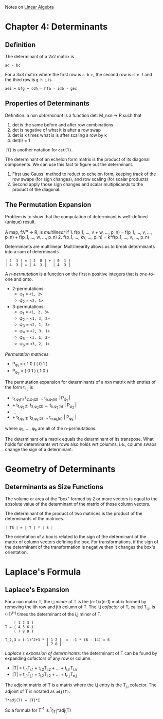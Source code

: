 Notes on [Linear Algebra](http://joshua.smcvt.edu/linearalgebra/)

# Chapter 4: Determinants

## Definition

The determinant of a 2x2 matrix is

    ad - bc

For a 3x3 matrix where the first row is `a b c`, the second row is `d e f` and
the third row is `g h i` is

    aei + bfg + cdh - hfa - idb - gec

## Properties of Determinants

Definition: a nxn *determinant* is a function det: M_nxn -> R such that

1. det is the same before and after row combinations
2. det is negative of what it is after a row swap
3. det is k times what is is after scaling a row by k
4. det(I) = 1

`|T|` is another notation for `det(T)`.

The determinant of an echelon form matrix is the product of its diagonal
components. We can use this fact to figure out the determinant.
1. First use Gauss' method to reduct to echelon form, keeping track of the row
swaps (for sign changes), and row scaling (for scalar products)
2. Second apply those sign changes and scalar multiplicands to the product of
the diagonal.

## The Permutation Expansion

Problem is to show that the computation of determinant is well-defined (unique) result.

A map, f:V<sup>n</sup> -> R, is *multilinear* if 
    1. f(p_1, ..., v + w, ..., p_n) = f(p_1, ..., v, ..., p_n) + f(p_1, ..., w, ..., p_n)
    2. f(p_1, ..., kv, ..., p_n) = k*f(p_1, ..., v, ..., p_n)

Determinants are multilinear. Multilinearity allows us to break determinants into a sum of determinants.

    | 2  1 | = | 2  0 | + | 0  1 |
    | 4  3 | = | 4  3 |   | 4  3 |

A *n-permutation* is a function on the first n positive integers that is one-to-one and onto.
* 2-permutations:
    * &phi;<sub>1</sub> = `<1, 2>`
    * &phi;<sub>2</sub> = `<2, 1>`
* 3-permutations:
    * &phi;<sub>1</sub> = `<1, 2, 3>`
    * &phi;<sub>2</sub> = `<1, 3, 2>`
    * &phi;<sub>3</sub> = `<2, 1, 3>`
    * &phi;<sub>4</sub> = `<2, 3, 1>`
    * &phi;<sub>5</sub> = `<3, 1, 2>`
    * &phi;<sub>6</sub> = `<3, 2, 1>`

*Permutation matrices*:
* P<sub>&phi;<sub>1</sub></sub> =
      ( 1 0 )
      ( 0 1 )
* P<sub>&phi;<sub>2</sub></sub> =
      ( 0 1 )
      ( 1 0 )

The permutation expansion for determinants of a nxn matrix with entries of the form t<sub>i, j</sub> is
* t<sub>1,&phi;<sub>1</sub>(1)</sub>  t<sub>2,&phi;<sub>1</sub>(2)</sub> ... t<sub>n,&phi;<sub>1</sub>(n)</sub> | P<sub>&phi;<sub>1</sub></sub> |
* \+ t<sub>1,&phi;<sub>2</sub>(1)</sub>  t<sub>2,&phi;<sub>2</sub>(2)</sub> ... t<sub>n,&phi;<sub>2</sub>(n)</sub> | P<sub>&phi;<sub>2</sub></sub> |
* ...
* \+ t<sub>1,&phi;<sub>k</sub>(1)</sub>  t<sub>2,&phi;<sub>k</sub>(2)</sub> ... t<sub>n,&phi;<sub>k</sub>(n)</sub> | P<sub>&phi;<sub>k</sub></sub> |
    
where &phi;<sub>1</sub>, ..., &phi;<sub>k</sub> are all of the n-permutations.

The determinant of a matrix equals the determinant of its transpose. What holds for determinants wrt rows also holds wrt columns, i.e., column swaps change the sign of a determinant.


# Geometry of Determinants

## Determinants as Size Functions

The volume or area of the "box" formed by 2 or more vectors is equal to the
absolute value of the determinant of the matrix of those column vectors.

The determinant of the product of two matrices is the product of the
determinants of the matrices.

    | TS | = | T | * | S |

The orientation of a box is related to the sign of the determinant of the matrix
of column vectors defining the box. For transformations, if the sign of the
determinant of the transformation is negative then it changes the box's
orientation.

# Laplace's Formula

## Laplace's Expansion

For a nxn matrix T, the i,j *minor* of T is the (n-1)x(n-1) matrix formed by
removing the ith row and jth column of T. The i,j *cofactor* of T, called
T<sub>i,j</sub>, is (-1)<sup>i+j</sup> times the determinant of the i,j minor of
T.

        ( 1 2 3 )
    T = ( 4 5 6 )
        ( 7 8 9 )
    
    T_2,3 = (-1)^2+3 * | 1 2 |  =  -1 * (8 - 14) = 6
                       | 7 8 |

*Laplace's expansion of determinants*: the determinant of T can be found by 
expanding cofactors of any row or column.

* |T| = t<sub>i,1</sub>T<sub>i,1</sub> + t<sub>i,2</sub>T<sub>i,2</sub> + ... + t<sub>i,n</sub>T<sub>i,n</sub>
* |T| = t<sub>j,1</sub>T<sub>j,1</sub> + t<sub>j,2</sub>T<sub>j,2</sub> + ... + t<sub>n,j</sub>T<sub>n,j</sub>

The adjoint matrix of T is a matrix where the i,j entry is the 
T<sub>j,i</sub> cofactor. The adjoint of T is notated as `adj(T)`.

    T*adj(T) = |T|*I

So a formula for T<sup>-1</sup> is <sup>1</sup>&frasl;<sub>|T|</sub>*adj(T)

